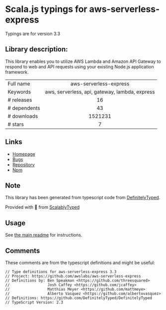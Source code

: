 
# Scala.js typings for aws-serverless-express

Typings are for version 3.3

## Library description:
This library enables you to utilize AWS Lambda and Amazon API Gateway to respond to web and API requests using your existing Node.js application framework.

|                    |                 |
| ------------------ | :-------------: |
| Full name          | aws-serverless-express |
| Keywords           | aws, serverless, api, gateway, lambda, express |
| # releases         | 16 |
| # dependents       | 43 |
| # downloads        | 1521231 |
| # stars            | 7 |

## Links
- [Homepage](https://github.com/awslabs/aws-serverless-express)
- [Bugs](https://github.com/awslabs/aws-serverless-express/issues)
- [Repository](https://github.com/awslabs/aws-serverless-express)
- [Npm](https://www.npmjs.com/package/aws-serverless-express)
    


## Note
This library has been generated from typescript code from [DefinitelyTyped](https://definitelytyped.org).

Provided with :purple_heart: from [ScalablyTyped](https://github.com/oyvindberg/ScalablyTyped)

## Usage
See [the main readme](../../readme.md) for instructions.

## Comments

These comments are from the typescript definitions and might be useful:
```
// Type definitions for aws-serverless-express 3.3
// Project: https://github.com/awslabs/aws-serverless-express
// Definitions by: Ben Speakman <https://github.com/threesquared>
//                 Josh Caffey <https://github.com/jcaffey>
//                 Matthias Meyer <https://github.com/mattmeye>
//                 Alberto Vasquez <https://github.com/albertovasquez>
// Definitions: https://github.com/DefinitelyTyped/DefinitelyTyped
// TypeScript Version: 2.3

```

